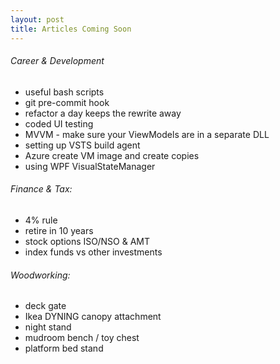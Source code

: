 ```yaml
---
layout: post
title: Articles Coming Soon
---
```


###### Career & Development
* useful bash scripts
* git pre-commit hook
* refactor a day keeps the rewrite away
* coded UI testing
* MVVM - make sure your ViewModels are in a separate DLL
* setting up VSTS build agent
* Azure create VM image and create copies
* using WPF VisualStateManager

###### Finance & Tax:
* 4% rule
* retire in 10 years
* stock options ISO/NSO & AMT
* index funds vs other investments

###### Woodworking:
* deck gate
* Ikea DYNING canopy attachment
* night stand
* mudroom bench / toy chest
* platform bed stand
